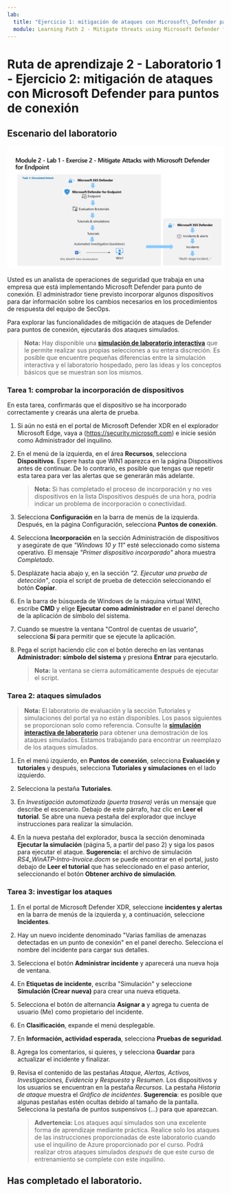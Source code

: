```yaml
---
lab:
  title: "Ejercicio 1: mitigación de ataques con Microsoft\_Defender para puntos de conexión"
  module: Learning Path 2 - Mitigate threats using Microsoft Defender for Endpoint
---
```


# Ruta de aprendizaje 2 - Laboratorio 1 - Ejercicio 2: mitigación de ataques con Microsoft Defender para puntos de conexión

## Escenario del laboratorio

![Introducción al laboratorio.](../Media/SC-200-Lab_Diagrams_Mod2_L1_Ex2_10_19.png)

Usted es un analista de operaciones de seguridad que trabaja en una empresa que está implementando Microsoft Defender para punto de conexión. El administrador tiene previsto incorporar algunos dispositivos para dar información sobre los cambios necesarios en los procedimientos de respuesta del equipo de SecOps.

Para explorar las funcionalidades de mitigación de ataques de Defender para puntos de conexión, ejecutarás dos ataques simulados.

>**Nota:** Hay disponible una **[simulación de laboratorio interactiva](https://mslabs.cloudguides.com/guides/SC-200%20Lab%20Simulation%20-%20Mitigate%20attacks%20with%20Microsoft%20Defender%20for%20Endpoint)** que le permite realizar sus propias selecciones a su entera discreción. Es posible que encuentre pequeñas diferencias entre la simulación interactiva y el laboratorio hospedado, pero las ideas y los conceptos básicos que se muestran son los mismos.


### Tarea 1: comprobar la incorporación de dispositivos

En esta tarea, confirmarás que el dispositivo se ha incorporado correctamente y crearás una alerta de prueba.

1. Si aún no está en el portal de Microsoft Defender XDR en el explorador Microsoft Edge, vaya a (https://security.microsoft.com) e inicie sesión como Administrador del inquilino.

1. En el menú de la izquierda, en el área **Recursos**, selecciona **Dispositivos**. Espere hasta que WIN1 aparezca en la página Dispositivos antes de continuar. De lo contrario, es posible que tengas que repetir esta tarea para ver las alertas que se generarán más adelante.

    >**Nota:** Si has completado el proceso de incorporación y no ves dispositivos en la lista Dispositivos después de una hora, podría indicar un problema de incorporación o conectividad.

1. Selecciona **Configuración** en la barra de menús de la izquierda. Después, en la página Configuración, selecciona **Puntos de conexión**.

1. Selecciona **Incorporación** en la sección Administración de dispositivos y asegúrate de que *"Windows 10 y 11"* esté seleccionado como sistema operativo. El mensaje *"Primer dispositivo incorporado"* ahora muestra *Completado*.

1. Desplázate hacia abajo y, en la sección *"2. Ejecutar una prueba de detección"*, copia el script de prueba de detección seleccionando el botón **Copiar**.  

1. En la barra de búsqueda de Windows de la máquina virtual WIN1, escribe **CMD** y elige **Ejecutar como administrador** en el panel derecho de la aplicación de símbolo del sistema. 

1. Cuando se muestre la ventana "Control de cuentas de usuario", selecciona **Sí** para permitir que se ejecute la aplicación. 

1. Pega el script haciendo clic con el botón derecho en las ventanas **Administrador: símbolo del sistema** y presiona **Entrar** para ejecutarlo.

    >**Nota:** la ventana se cierra automáticamente después de ejecutar el script.

### Tarea 2: ataques simulados

>**Nota:** El laboratorio de evaluación y la sección Tutoriales y simulaciones del portal ya no están disponibles. Los pasos siguientes se proporcionan solo como referencia. Consulte la **[simulación interactiva de laboratorio](https://mslabs.cloudguides.com/guides/SC-200%20Lab%20Simulation%20-%20Mitigate%20attacks%20with%20Microsoft%20Defender%20for%20Endpoint)** para obtener una demostración de los ataques simulados. Estamos trabajando para encontrar un reemplazo de los ataques simulados.

1. En el menú izquierdo, en **Puntos de conexión**, selecciona **Evaluación y tutoriales** y después, selecciona **Tutoriales y simulaciones** en el lado izquierdo.

1. Selecciona la pestaña **Tutoriales**.

1. En *Investigación automatizada (puerta trasera)* verás un mensaje que describe el escenario. Debajo de este párrafo, haz clic en **Leer el tutorial**. Se abre una nueva pestaña del explorador que incluye instrucciones para realizar la simulación.

1. En la nueva pestaña del explorador, busca la sección denominada **Ejecutar la simulación** (página 5, a partir del paso 2) y siga los pasos para ejecutar el ataque. **Sugerencia:** el archivo de simulación *RS4_WinATP-Intro-Invoice.docm* se puede encontrar en el portal, justo debajo de **Leer el tutorial** que has seleccionado en el paso anterior, seleccionando el botón **Obtener archivo de simulación**.

    <!--- 1. Repeat the last 3 steps to run another tutorial, *Automated investigation (fileless attack)*. This is no longer working due to win1 AV --->

### Tarea 3: investigar los ataques

1. En el portal de Microsoft Defender XDR, seleccione **incidentes y alertas** en la barra de menús de la izquierda y, a continuación, seleccione **Incidentes**.

1. Hay un nuevo incidente denominado "Varias familias de amenazas detectadas en un punto de conexión" en el panel derecho. Selecciona el nombre del incidente para cargar sus detalles.

    <!---    >**Note:** You should see both *Bloodhound* and Mimikatz* alerts in the **Alerts** pane. In **Assets/Devices**, the *win1* computer will now have a **Risk level** of *High*. --->

1. Selecciona el botón **Administrar incidente** y aparecerá una nueva hoja de ventana. 

1. En **Etiquetas de incidente**, escriba "Simulación" y seleccione **Simulación (Crear nueva)** para crear una nueva etiqueta. 

1. Selecciona el botón de alternancia **Asignar a** y agrega tu cuenta de usuario (Me) como propietario del incidente. 

1. En **Clasificación**, expande el menú desplegable. 

1. En **Información, actividad esperada**, selecciona **Pruebas de seguridad**. 

1. Agrega los comentarios, si quieres, y selecciona **Guardar** para actualizar el incidente y finalizar.

1. Revisa el contenido de las pestañas *Ataque, Alertas, Activos, Investigaciones, Evidencia y Respuesta* y *Resumen*. Los dispositivos y los usuarios se encuentran en la pestaña *Recursos*. La pestaña *Historia de ataque* muestra el *Gráfico de incidentes*. **Sugerencia**: es posible que algunas pestañas estén ocultas debido al tamaño de la pantalla. Selecciona la pestaña de puntos suspensivos (...) para que aparezcan.

    >**Advertencia:** Los ataques aquí simulados son una excelente forma de aprendizaje mediante práctica. Realice solo los ataques de las instrucciones proporcionadas de este laboratorio cuando use el inquilino de Azure proporcionado por el curso.  Podrá realizar otros ataques simulados *después* de que este curso de entrenamiento se complete con este inquilino.

## Has completado el laboratorio.
